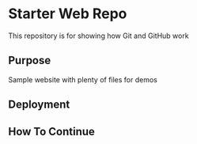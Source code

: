 # Starter Web Repo

This repository is for showing how Git and GitHub work

## Purpose

Sample website with plenty of files for demos

## Deployment

## How To Continue

